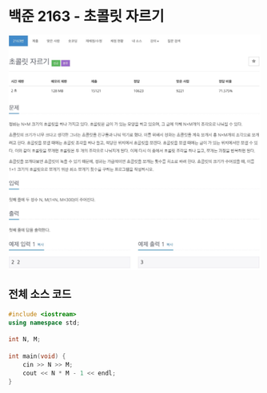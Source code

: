 # 백준 2163 - 초콜릿 자르기

![](2163.jpeg)

## 전체 소스 코드
```cpp
#include <iostream>
using namespace std;

int N, M;

int main(void) {
    cin >> N >> M;
    cout << N * M - 1 << endl;
}
```